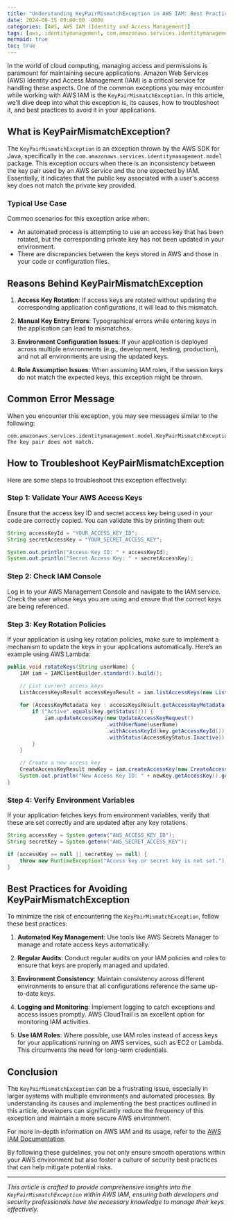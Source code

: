 ```yaml
---
title: "Understanding KeyPairMismatchException in AWS IAM: Best Practices and Solutions"
date: 2024-08-15 09:00:00 -0000
categories: [AWS, AWS IAM (Identity and Access Management)]
tags: [aws, identitymanagement, com.amazonaws.services.identitymanagement.model]
mermaid: true
toc: true
---
```



In the world of cloud computing, managing access and permissions is paramount for maintaining secure applications. Amazon Web Services (AWS) Identity and Access Management (IAM) is a critical service for handling these aspects. One of the common exceptions you may encounter while working with AWS IAM is the `KeyPairMismatchException`. In this article, we'll dive deep into what this exception is, its causes, how to troubleshoot it, and best practices to avoid it in your applications.

## What is KeyPairMismatchException?

The `KeyPairMismatchException` is an exception thrown by the AWS SDK for Java, specifically in the `com.amazonaws.services.identitymanagement.model` package. This exception occurs when there is an inconsistency between the key pair used by an AWS service and the one expected by IAM. Essentially, it indicates that the public key associated with a user's access key does not match the private key provided.

### Typical Use Case

Common scenarios for this exception arise when:

- An automated process is attempting to use an access key that has been rotated, but the corresponding private key has not been updated in your environment.
- There are discrepancies between the keys stored in AWS and those in your code or configuration files.

## Reasons Behind KeyPairMismatchException

1. **Access Key Rotation**: If access keys are rotated without updating the corresponding application configurations, it will lead to this mismatch.
   
2. **Manual Key Entry Errors**: Typographical errors while entering keys in the application can lead to mismatches.

3. **Environment Configuration Issues**: If your application is deployed across multiple environments (e.g., development, testing, production), and not all environments are using the updated keys.

4. **Role Assumption Issues**: When assuming IAM roles, if the session keys do not match the expected keys, this exception might be thrown.

## Common Error Message

When you encounter this exception, you may see messages similar to the following:

```
com.amazonaws.services.identitymanagement.model.KeyPairMismatchException: The key pair does not match.
```

## How to Troubleshoot KeyPairMismatchException

Here are some steps to troubleshoot this exception effectively:

### Step 1: Validate Your AWS Access Keys

Ensure that the access key ID and secret access key being used in your code are correctly copied. You can validate this by printing them out:

```java
String accessKeyId = "YOUR_ACCESS_KEY_ID";
String secretAccessKey = "YOUR_SECRET_ACCESS_KEY";

System.out.println("Access Key ID: " + accessKeyId);
System.out.println("Secret Access Key: " + secretAccessKey);
```

### Step 2: Check IAM Console

Log in to your AWS Management Console and navigate to the IAM service. Check the user whose keys you are using and ensure that the correct keys are being referenced.

### Step 3: Key Rotation Policies

If your application is using key rotation policies, make sure to implement a mechanism to update the keys in your applications automatically. Here’s an example using AWS Lambda:

```java
public void rotateKeys(String userName) {
    IAM iam = IAMClientBuilder.standard().build();

    // List current access keys
    ListAccessKeysResult accessKeysResult = iam.listAccessKeys(new ListAccessKeysRequest().withUserName(userName));
    
    for (AccessKeyMetadata key : accessKeysResult.getAccessKeyMetadata()) {
        if ("Active".equals(key.getStatus())) {
            iam.updateAccessKey(new UpdateAccessKeyRequest()
                                .withUserName(userName)
                                .withAccessKeyId(key.getAccessKeyId())
                                .withStatus(AccessKeyStatus.Inactive));
        }
    }

    // Create a new access key
    CreateAccessKeyResult newKey = iam.createAccessKey(new CreateAccessKeyRequest().withUserName(userName));
    System.out.println("New Access Key ID: " + newKey.getAccessKey().getAccessKeyId());
}
```

### Step 4: Verify Environment Variables

If your application fetches keys from environment variables, verify that these are set correctly and are updated after any key rotations.

```java
String accessKey = System.getenv("AWS_ACCESS_KEY_ID");
String secretKey = System.getenv("AWS_SECRET_ACCESS_KEY");

if (accessKey == null || secretKey == null) {
    throw new RuntimeException("Access key or secret key is not set.");
}
```

## Best Practices for Avoiding KeyPairMismatchException

To minimize the risk of encountering the `KeyPairMismatchException`, follow these best practices:

1. **Automated Key Management**: Use tools like AWS Secrets Manager to manage and rotate access keys automatically.

2. **Regular Audits**: Conduct regular audits on your IAM policies and roles to ensure that keys are properly managed and updated.

3. **Environment Consistency**: Maintain consistency across different environments to ensure that all configurations reference the same up-to-date keys.

4. **Logging and Monitoring**: Implement logging to catch exceptions and access issues promptly. AWS CloudTrail is an excellent option for monitoring IAM activities.

5. **Use IAM Roles**: Where possible, use IAM roles instead of access keys for your applications running on AWS services, such as EC2 or Lambda. This circumvents the need for long-term credentials.

## Conclusion

The `KeyPairMismatchException` can be a frustrating issue, especially in larger systems with multiple environments and automated processes. By understanding its causes and implementing the best practices outlined in this article, developers can significantly reduce the frequency of this exception and maintain a more secure AWS environment. 

For more in-depth information on AWS IAM and its usage, refer to the [AWS IAM Documentation](https://docs.aws.amazon.com/IAM/latest/UserGuide/introduction.html).

By following these guidelines, you not only ensure smooth operations within your AWS environment but also foster a culture of security best practices that can help mitigate potential risks.

--- 

*This article is crafted to provide comprehensive insights into the `KeyPairMismatchException` within AWS IAM, ensuring both developers and security professionals have the necessary knowledge to manage their keys effectively.*